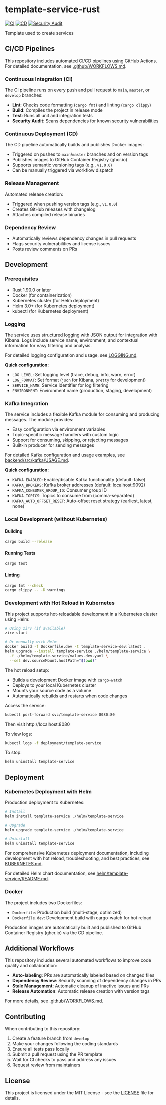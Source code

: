 # template-service-rust

[![CI](https://github.com/zirv-marketing-automation/template-service-rust/actions/workflows/ci.yml/badge.svg)](https://github.com/zirv-marketing-automation/template-service-rust/actions/workflows/ci.yml)
[![CD](https://github.com/zirv-marketing-automation/template-service-rust/actions/workflows/cd.yml/badge.svg)](https://github.com/zirv-marketing-automation/template-service-rust/actions/workflows/cd.yml)
[![Security Audit](https://github.com/zirv-marketing-automation/template-service-rust/actions/workflows/ci.yml/badge.svg?event=schedule)](https://github.com/zirv-marketing-automation/template-service-rust/actions/workflows/ci.yml)

Template used to create services

## CI/CD Pipelines

This repository includes automated CI/CD pipelines using GitHub Actions. For detailed documentation, see [.github/WORKFLOWS.md](.github/WORKFLOWS.md).

### Continuous Integration (CI)
The CI pipeline runs on every push and pull request to `main`, `master`, or `develop` branches:
- **Lint**: Checks code formatting (`cargo fmt`) and linting (`cargo clippy`)
- **Build**: Compiles the project in release mode
- **Test**: Runs all unit and integration tests
- **Security Audit**: Scans dependencies for known security vulnerabilities

### Continuous Deployment (CD)
The CD pipeline automatically builds and publishes Docker images:
- Triggered on pushes to `main`/`master` branches and on version tags
- Publishes images to GitHub Container Registry (ghcr.io)
- Supports semantic versioning tags (e.g., `v1.0.0`)
- Can be manually triggered via workflow dispatch

### Release Management
Automated release creation:
- Triggered when pushing version tags (e.g., `v1.0.0`)
- Creates GitHub releases with changelog
- Attaches compiled release binaries

### Dependency Review
- Automatically reviews dependency changes in pull requests
- Flags security vulnerabilities and license issues
- Posts review comments on PRs

## Development

### Prerequisites
- Rust 1.90.0 or later
- Docker (for containerization)
- Kubernetes cluster (for Helm deployment)
- Helm 3.0+ (for Kubernetes deployment)
- kubectl (for Kubernetes deployment)

### Logging

The service uses structured logging with JSON output for integration with Kibana. Logs include service name, environment, and contextual information for easy filtering and analysis.

For detailed logging configuration and usage, see [LOGGING.md](LOGGING.md).

**Quick configuration:**
- `LOG_LEVEL`: Set logging level (trace, debug, info, warn, error)
- `LOG_FORMAT`: Set format (`json` for Kibana, `pretty` for development)
- `SERVICE_NAME`: Service identifier for log filtering
- `ENVIRONMENT`: Environment name (production, staging, development)

### Kafka Integration

The service includes a flexible Kafka module for consuming and producing messages. The module provides:
- Easy configuration via environment variables
- Topic-specific message handlers with custom logic
- Support for consuming, skipping, or rejecting messages
- Built-in producer for sending messages

For detailed Kafka configuration and usage examples, see [backend/src/kafka/USAGE.md](backend/src/kafka/USAGE.md).

**Quick configuration:**
- `KAFKA_ENABLED`: Enable/disable Kafka functionality (default: false)
- `KAFKA_BROKERS`: Kafka broker addresses (default: localhost:9092)
- `KAFKA_CONSUMER_GROUP_ID`: Consumer group ID
- `KAFKA_TOPICS`: Topics to consume from (comma-separated)
- `KAFKA_AUTO_OFFSET_RESET`: Auto-offset reset strategy (earliest, latest, none)

### Local Development (without Kubernetes)

#### Building
```bash
cargo build --release
```

#### Running Tests
```bash
cargo test
```

#### Linting
```bash
cargo fmt --check
cargo clippy -- -D warnings
```

### Development with Hot Reload in Kubernetes

This project supports hot-reloadable development in a Kubernetes cluster using Helm:

```bash
# Using zirv (if available)
zirv start

# Or manually with Helm
docker build -f Dockerfile.dev -t template-service-dev:latest .
helm upgrade --install template-service ./helm/template-service \
  -f ./helm/template-service/values-dev.yaml \
  --set dev.sourceMount.hostPath="$(pwd)"
```

The hot reload setup:
- Builds a development Docker image with `cargo-watch`
- Deploys to your local Kubernetes cluster
- Mounts your source code as a volume
- Automatically rebuilds and restarts when code changes

Access the service:
```bash
kubectl port-forward svc/template-service 8080:80
```

Then visit http://localhost:8080

To view logs:
```bash
kubectl logs -f deployment/template-service
```

To stop:
```bash
helm uninstall template-service
```

## Deployment

### Kubernetes Deployment with Helm

Production deployment to Kubernetes:

```bash
# Install
helm install template-service ./helm/template-service

# Upgrade
helm upgrade template-service ./helm/template-service

# Uninstall
helm uninstall template-service
```

For comprehensive Kubernetes deployment documentation, including development with hot reload, troubleshooting, and best practices, see [KUBERNETES.md](KUBERNETES.md).

For detailed Helm chart documentation, see [helm/template-service/README.md](helm/template-service/README.md).

### Docker

The project includes two Dockerfiles:
- `Dockerfile`: Production build (multi-stage, optimized)
- `Dockerfile.dev`: Development build with cargo-watch for hot reload

Production images are automatically built and published to GitHub Container Registry (ghcr.io) via the CD pipeline.

## Additional Workflows

This repository includes several automated workflows to improve code quality and collaboration:

- **Auto-labeling**: PRs are automatically labeled based on changed files
- **Dependency Review**: Security scanning of dependency changes in PRs
- **Stale Management**: Automatic cleanup of inactive issues and PRs
- **Release Automation**: Automatic release creation with version tags

For more details, see [.github/WORKFLOWS.md](.github/WORKFLOWS.md).

## Contributing

When contributing to this repository:
1. Create a feature branch from `develop`
2. Make your changes following the coding standards
3. Ensure all tests pass locally
4. Submit a pull request using the PR template
5. Wait for CI checks to pass and address any issues
6. Request review from maintainers
## License

This project is licensed under the MIT License - see the [LICENSE](LICENSE) file for details.

